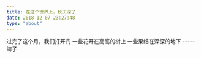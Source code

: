 ```yaml
---
title: 在这个世界上，秋天深了
date: 2018-12-07 23:27:48
type: "about"
---
```

<p>过完了这个月，我们打开门
一些花开在高高的树上
一些果结在深深的地下
-----海子</p>